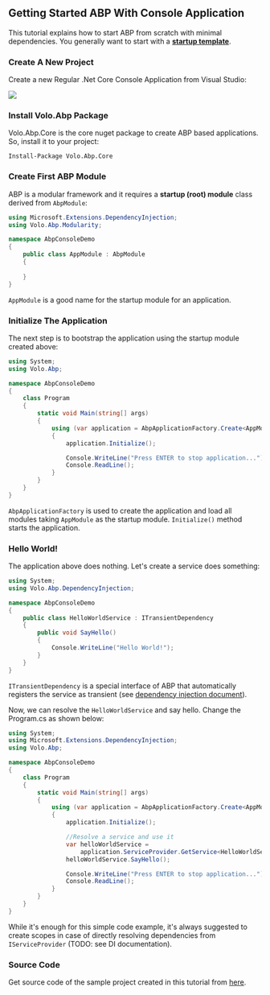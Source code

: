 ﻿## Getting Started ABP With Console Application

This tutorial explains how to start ABP from scratch with minimal dependencies. You generally want to start with a **[startup template](https://abp.io/Templates)**.

### Create A New Project

Create a new Regular .Net Core Console Application from Visual Studio:

![](images/create-new-net-core-console-application.png)

### Install Volo.Abp Package

Volo.Abp.Core is the core nuget package to create ABP based applications. So, install it to your project:

````
Install-Package Volo.Abp.Core
````

### Create First ABP Module

ABP is a modular framework and it requires a **startup (root) module** class derived from ``AbpModule``:

````C#
using Microsoft.Extensions.DependencyInjection;
using Volo.Abp.Modularity;

namespace AbpConsoleDemo
{
    public class AppModule : AbpModule
    {
        
    }
}
````

``AppModule`` is a good name for the startup module for an application.

### Initialize The Application

The next step is to bootstrap the application using the startup module created above:

````C#
using System;
using Volo.Abp;

namespace AbpConsoleDemo
{
    class Program
    {
        static void Main(string[] args)
        {
            using (var application = AbpApplicationFactory.Create<AppModule>())
            {
                application.Initialize();

                Console.WriteLine("Press ENTER to stop application...");
                Console.ReadLine();
            }
        }
    }
}

````

``AbpApplicationFactory`` is used to create the application and load all modules taking ``AppModule`` as the startup module. ``Initialize()`` method starts the application.

### Hello World!

The application above does nothing. Let's create a service does something:

````C#
using System;
using Volo.Abp.DependencyInjection;

namespace AbpConsoleDemo
{
    public class HelloWorldService : ITransientDependency
    {
        public void SayHello()
        {
            Console.WriteLine("Hello World!");
        }
    }
}

````

``ITransientDependency`` is a special interface of ABP that automatically registers the service as transient (see [dependency injection document](Dependency-Injection.md)).

Now, we can resolve the ``HelloWorldService`` and say hello. Change the Program.cs as shown below:

````C#
using System;
using Microsoft.Extensions.DependencyInjection;
using Volo.Abp;

namespace AbpConsoleDemo
{
    class Program
    {
        static void Main(string[] args)
        {
            using (var application = AbpApplicationFactory.Create<AppModule>())
            {
                application.Initialize();

                //Resolve a service and use it
                var helloWorldService = 
                    application.ServiceProvider.GetService<HelloWorldService>();
                helloWorldService.SayHello();

                Console.WriteLine("Press ENTER to stop application...");
                Console.ReadLine();
            }
        }
    }
}
````

While it's enough for this simple code example, it's always suggested to create scopes in case of directly resolving dependencies from ``IServiceProvider`` (TODO: see DI documentation).

### Source Code

Get source code of the sample project created in this tutorial from [here](../samples/BasicConsoleApplication).
